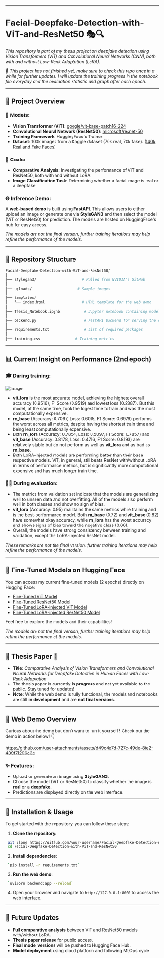 ----------
# Facial-Deepfake-Detection-with-ViT-and-ResNet50 🎭🔍
_This repository is part of my thesis project on deepfake detection using Vision Transformers (ViT) and Convolutional Neural Networks (CNN), both with and without Low-Rank Adaptation (LoRA)._

_💜 This project has not finished yet, make sure to check this repo once in a while for further updates. I will update the training progress in the notebook file everyday and the evaluation statistic and graph after each epoch._

----------


## 🌟 Project Overview

### 🧠 Models:

-   **Vision Transformer (ViT)**: [google/vit-base-patch16-224](https://huggingface.co/google/vit-base-patch16-224)
-   **Convolutional Neural Network (ResNet50)**: [microsoft/resnet-50](https://huggingface.co/microsoft/resnet-50)
-   **Training Framework**: HuggingFace's Trainer
-   **Dataset**: 100k images from a Kaggle dataset (70k real, 70k fake). ([140k Real and Fake Faces](https://www.kaggle.com/datasets/xhlulu/140k-real-and-fake-faces))

### 🚀 Goals:

-   **Comparative Analysis**: Investigating the performance of ViT and ResNet50, both with and without LoRA.
-   **Image Classification Task**: Determining whether a facial image is real or a deepfake.

### 🌐 Inference Demo:

A **web-based demo** is built using **FastAPI**. This allows users to either upload an image or generate one via **StyleGAN3** and then select the model (ViT or ResNet50) for prediction. The models are hosted on HuggingFace's hub for easy access.

_The models are not the final version, further training iterations may help refine the performance of the models._

---

## 📁 Repository Structure

```bash
Facial-Deepfake-Detection-with-ViT-and-ResNet50/
│
├── stylegan3/                     # Pulled from NVIDIA's GitHub
│
├── uploads/                     # Sample images
│
├── templates/
│   └── index.html                 # HTML template for the web demo
│
├── Thesis_Notebook.ipynb           # Jupyter notebook containing model training code.
│
├── backend.py                      # FastAPI backend for serving the demo
│
├── requirements.txt                # List of required packages
│
├── training.csv                # Training metrics
```

 --------
 
## 📊 Current Insight on Performance (2nd epoch)

### 🎓 During training:
![image](https://github.com/user-attachments/assets/62e001f0-7be1-4d4c-8536-1292ddb53015)

-   **vit_lora** is the most accurate model, achieving the highest overall accuracy (0.9516), F1 Score (0.9519) and lowest loss (0.2887). But this model, at the same time, took the logest time to train and was the most computationally expensive.
- **rn_base** (Accuracy: 0.7067, Loss: 0.6015, F1 Score: 0.6976) performs the worst across all metrics, despite having the shortest train time and being least computationally expensive.
- Both **rn_lora** (Accuracy: 0.7854, Loss: 0.5097, F1 Score: 0.7857) and **vit_base** (Accuracy: 0.8178, Loss: 0.4716, F1 Score: 0.8193) are relatively stable but do not perform as well as **vit_lora** and as bad as **rn_base**.
- Both LoRA-injected models are performing better than their base respective models. ViT, in general, still beats ResNet with/without LoRA in terms of performance metrics, but is significantly more computational expensive and has much longer train time.

### 🧑‍💻 During evaluation:
-   The metrics from validation set indicate that the models are generalizing well to unseen data and not overfitting. All of the models also perform well in both classes and show no sign of bias. 
-   **vit_lora** (Accuracy: 0.95) maintains the same metrics while training and is the best-performance model. Both **rn_base** (0.72) and **vit_base** (0.82) have somewhat okay accuracy, while **rn_lora** has the worst accuracy and shows signs of bias toward the negative class (0.66).
-   Overall, the models have strong consistency between training and validation, except the LoRA-injected ResNet model.

*These remarks are not the final version, further training iterations may help refine the performance of the models.*

----------

## 🔗 Fine-Tuned Models on Hugging Face
You can access my current fine-tuned models (2 epochs) directly on Hugging Face:

-   [Fine-Tuned ViT Model](https://huggingface.co/1ancelot/vit_base)
-   [Fine-Tuned ResNet50 Model](https://huggingface.co/1ancelot/rn_base)
-   [Fine-Tuned LoRA-injected ViT Model](https://huggingface.co/1ancelot/vit_lora)
-   [Fine-Tuned LoRA-injected ResNet50 Model](https://huggingface.co/1ancelot/rn_lora)

Feel free to explore the models and their capabilities!

_The models are not the final version, further training iterations may help refine the performance of the models._

----------

## 📜 Thesis Paper 📝
-   **Title**: _Comparative Analysis of Vision Transformers and Convolutional Neural Networks for Deepfake Detection in Human Faces with Low-Rank Adaptation_
-   The thesis paper is currently **in progress** and not yet available to the public. Stay tuned for updates!
-   **Note**: While the web demo is fully functional, the models and notebooks are still **in development** and are **not final versions**.
----------

## 🚀 Web Demo Overview

Curious about the demo but don’t want to run it yourself? Check out the demo in action below! 👇

https://github.com/user-attachments/assets/d49c4e7d-727c-49de-8fe2-439f71296e3e

### ✨ Features:

-   Upload or generate an image using **StyleGAN3**.
-   Choose the model (ViT or ResNet50) to classify whether the image is **real** or a **deepfake**.
-   Predictions are displayed directly on the web interface.
----------

## 🔧 Installation & Usage

To get started with the repository, you can follow these steps:

1.  **Clone the repository**:
    
   ``` bash
    git clone https://github.com/your-username/Facial-Deepfake-Detection-with-ViT-and-ResNet50.git
    cd Facial-Deepfake-Detection-with-ViT-and-ResNet50` 
```
    
2.  **Install dependencies**:
    
   ``` bash
    `pip install -r requirements.txt` 
   ```
    
3.  **Run the web demo**:
    
   ```bash
    `uvicorn backend:app --reload` 
   ```
    
4.  Open your browser and navigate to `http://127.0.0.1:8000` to access the web interface.
 --------
## 📅 Future Updates

-   **Full comparative analysis** between ViT and ResNet50 models with/without LoRA.
-   **Thesis paper release** for public access.
-   **Final model versions** will be pushed to Hugging Face Hub.
-   **Model deployment** using cloud platform and following MLOps cycle

